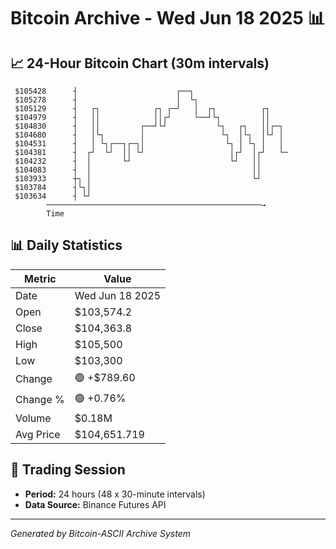 # Bitcoin Archive - Wed Jun 18 2025 📊

## 📈 24-Hour Bitcoin Chart (30m intervals)

```
 $105428      ┤                      ┌──┐                      
 $105278      ┤                      │  └┐                     
 $105129      ┤   ┌┐            ┌┐ ┌─┘   │  ┌┐          ┌┐     
 $104979      ┤   ││            ││┌┘     └──┘└┐         ││     
 $104830      ┤   ││         ┌──┘└┘           └┐   ┌┐   ││┌─┐  
 $104680      ┤   │└┐        │                 └┐  │└┐  │└┘ │  
 $104531      ┤   │ └┐┌──┐┌─┐│                  └┐ │ └┐ │   │  
 $104381      ┤  ┌┘  └┘  ││ └┘                   │┌┘  │┌┘   └─ 
 $104232      ┤  │       └┘                      └┘   ││       
 $104083      ┤  │                                    ││       
 $103933      ┼┐ │                                    └┘       
 $103784      ┤└┐│                                             
 $103634      ┤ └┘                                             
        ────────────────────────────────────────────────→
        Time
```

## 📊 Daily Statistics

| Metric | Value |
|--------|-------|
| Date | Wed Jun 18 2025 |
| Open | $103,574.2 |
| Close | $104,363.8 |
| High | $105,500 |
| Low | $103,300 |
| Change | 🟢 +$789.60 |
| Change % | 🟢 +0.76% |
| Volume | $0.18M |
| Avg Price | $104,651.719 |

## 📅 Trading Session

- **Period:** 24 hours (48 x 30-minute intervals)
- **Data Source:** Binance Futures API

---
*Generated by Bitcoin-ASCII Archive System*
